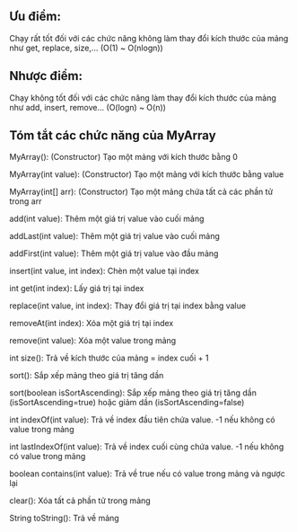 
Ưu điểm:
---

Chạy rất tốt đối với các chức năng không làm thay đổi kích thước của mảng như get, replace, size,... (O(1) ~ O(nlogn))

Nhược điểm: 
---

Chạy không tốt đối với các chức năng làm thay đổi kích thước của mảng như add, insert, remove... (O(logn) ~ O(n))

Tóm tắt các chức năng của MyArray
---

MyArray(): (Constructor) Tạo một mảng với kích thước bằng 0

MyArray(int value): (Constructor) Tạo một mảng với kích thước bằng value

MyArray(int[] arr): (Constructor) Tạo một mảng chứa tất cả các phần tử trong arr

add(int value): Thêm một giá trị value vào cuối mảng

addLast(int value): Thêm một giá trị value vào cuối mảng

addFirst(int value): Thêm một giá trị value vào đầu mảng

insert(int value, int index): Chèn một value tại index

int get(int index): Lấy giá trị tại index

replace(int value, int index): Thay đổi giá trị tại index bằng value

removeAt(int index): Xóa một giá trị tại index

remove(int value): Xóa một value trong mảng

int size(): Trả về kích thước của mảng = index cuối + 1

sort(): Sắp xếp mảng theo giá trị tăng dần

sort(boolean isSortAscending): Sắp xếp mảng theo giá trị tăng dần (isSortAscending=true) hoặc giảm dần (isSortAscending=false)

int indexOf(int value): Trả về index đầu tiên chứa value. -1 nếu không có value trong mảng

int lastIndexOf(int value): Trả về index cuối cùng chứa value. -1 nếu không có value trong mảng

boolean contains(int value): Trả về true nếu có value trong mảng và ngược lại

clear(): Xóa tất cả phần tử trong mảng

String toString(): Trả về mảng
